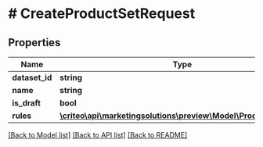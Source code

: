 # # CreateProductSetRequest

## Properties

Name | Type | Description | Notes
------------ | ------------- | ------------- | -------------
**dataset_id** | **string** |  | [optional]
**name** | **string** |  | [optional]
**is_draft** | **bool** |  | [optional]
**rules** | [**\criteo\api\marketingsolutions\preview\Model\ProductSetRule[]**](ProductSetRule.md) |  | [optional]

[[Back to Model list]](../../README.md#models) [[Back to API list]](../../README.md#endpoints) [[Back to README]](../../README.md)
